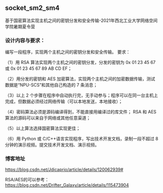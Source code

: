 ## socket_sm2_sm4
基于国密算法实现主机之间的密钥分发和安全传输-2021年西北工业大学网络空间学院暑期夏令营

### 设计内容与要求： 
编写一段程序，实现两个主机之间的密钥分发和安全传输。 要求： 

（1）用 RSA 算法实现两个主机之间的密钥分发，分发的密钥为 0x 01 23 45 67 或 0x 01 23 45 67 89 AB CD EF； 

（2）用分发的密钥和 AES 加密算法，实现两个主机之间的加密数据传输，测试数据是“NPU-SCS”和其他自己构造的 7 条消息； 

（3）以上 2 个步骤在程序中自动执行完，无手动参与；程序可以在同一台主机上完成，但数据必须经过网络传输（可以本地发送，本地接收）； 

（4）密码算法必须是源码编译得到，不能直接用编译过的库文件； RSA 和 AES 算法的源码可以来自于网络或其他任意渠道； 

（5）以上算法选择国密算法实现更佳；

（6）用 Python 或 C/C++语言实现程序，写出技术开发文档，录制一段不超过 8 分钟的演示视频。提交技术开发文档、演示视频。

### 博客地址
https://blog.csdn.net/Jdicaprio/article/details/120062939#

RSA/AES的可以参考：
https://blog.csdn.net/Drifter_Galaxy/article/details/115473904

